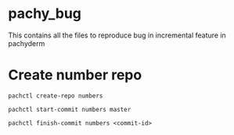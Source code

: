 # pachy_bug
This contains all the files to reproduce bug in incremental feature in pachyderm


# Create number repo

`pachctl create-repo numbers`

`pachctl start-commit numbers master`

`pachctl finish-commit numbers <commit-id>`
